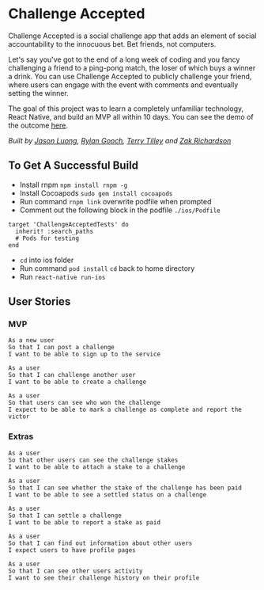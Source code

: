 # Challenge Accepted

Challenge Accepted is a social challenge app that adds an element of social accountability to the innocuous bet. Bet friends, not computers.

Let's say you've got to the end of a long week of coding and you fancy challenging a friend to a ping-pong match, the loser of which buys a winner a drink. You can use Challenge Accepted to publicly challenge your friend, where users can engage with the event with comments and eventually setting the winner.

The goal of this project was to learn a completely unfamiliar technology, React Native, and build an MVP all within 10 days. You can see the demo of the outcome [here](https://vimeo.com/182997446).

*Built  by [Jason Luong](https://github.com/j-luong), [Rylan Gooch](https://github.com/rylangooch),
[Terry Tilley](https://github.com/terrytilley) and [Zak Richardson](https://github.com/iamzakr)*

## To Get A Successful Build
* Install rnpm `npm install rnpm -g`
* Install Cocoapods `sudo gem install cocoapods`
* Run command `rnpm link` overwrite podfile when prompted
* Comment out the following block in the podfile `./ios/Podfile`
```
target 'ChallengeAcceptedTests' do
  inherit! :search_paths
  # Pods for testing
end
```
* `cd` into ios folder
* Run command `pod install`
`cd` back to home directory
* Run `react-native run-ios`

## User Stories

### MVP
```
As a new user
So that I can post a challenge
I want to be able to sign up to the service
```
```
As a user
So that I can challenge another user
I want to be able to create a challenge
```
```
As a user
So that users can see who won the challenge
I expect to be able to mark a challenge as complete and report the victor
```
### Extras
```
As a user
So that other users can see the challenge stakes
I want to be able to attach a stake to a challenge
```
```
As a user
So that I can see whether the stake of the challenge has been paid
I want to be able to see a settled status on a challenge
```
```
As a user
So that I can settle a challenge
I want to be able to report a stake as paid
```
```
As a user
So that I can find out information about other users
I expect users to have profile pages
```
```
As a user
So that I can see other users activity
I want to see their challenge history on their profile
```
